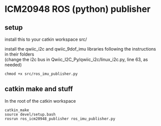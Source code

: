 # ICM20948 ROS (python) publisher
## setup
install this to your catkin workspace src/   

install the qwiic_i2c and qwiic_9dof_imu libraries following the instructions in their folders   
(change the i2c bus in Qwiic_I2C_Py/qwiic_i2c/linux_i2c.py, line 63, as needed)   

```
chmod +x src/ros_imu_publisher.py
```

## catkin make and stuff
In the root of the catkin workspace
```
catkin_make
source devel/setup.bash
rosrun ros_icm20948_publisher ros_imu_publisher.py
```


